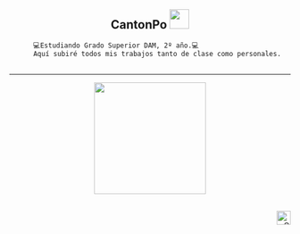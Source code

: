 <div align="center">
<h2> CantonPo <img src="https://pbs.twimg.com/tweet_video_thumb/GW5u3DlXEAAvXbQ.jpg" width="35"></h2>
</div> 



  <!-- Description -->
```diff
      💻Estudiando Grado Superior DAM, 2º año.💻
      Aquí subiré todos mis trabajos tanto de clase como personales.
      

```
---
<div align="center">
  <img src="https://global.discourse-cdn.com/sitepoint/original/3X/b/5/b59a78e2ed76c705f3c0dcb300f3f222aefdcd99.png" width="200">
</div>

##
<p align="right">
  <span>
    <a href="mailto:dcantonc@gmail.com"><img src="https://img.shields.io/badge/gmail-%23D14836.svg?&style=for-the-badge&logo=gmail&logoColor=white" alt="Gmail" height="25" /></a>
   </a>
  </span>
</p>

